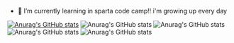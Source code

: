 - 🌱 I’m currently learning in sparta code camp!!
i'm growing up every day

[![Anurag's GitHub stats](https://github-readme-stats.vercel.app/api?username=hyeoneeeeee)](https://github.com/anuraghazra/github-readme-stats)
![Anurag's GitHub stats](https://github-readme-stats.vercel.app/api?username=hyeoneeeeee&hide=contribs,prs)
![Anurag's GitHub stats](https://github-readme-stats.vercel.app/api?username=hyeoneeeeee&count_private=true)
![Anurag's GitHub stats](https://github-readme-stats.vercel.app/api?username=anuraghazra&show_icons=true)
![Anurag's GitHub stats](https://github-readme-stats.vercel.app/api?username=anuraghazra&show_icons=true&theme=radical)
